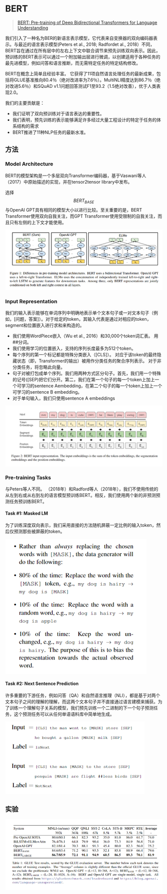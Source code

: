# BERT



> [BERT: Pre-training of Deep Bidirectional Transformers for Language Understanding](https://arxiv.org/abs/1810.04805)

我们引入了一种名为BER的新语言表示模型，它代表来自变换器的双向编码器表示。与最近的语言表示模型\(Peters et al., 2018; Radfordet al., 2018）不同，BERT旨在通过在所有层中的左右上下文中联合调节来预先训练双向表示。因此，预训练的BERT表示可以通过一个附加输出层进行微调，以创建适用于各种任务的最先进模型，例如问答和语言推断，而无需特定任务的特定结构修改。

BERT在概念上简单且经验丰富。 它获得了11项自然语言处理任务的最新成果，包括将GLUE基准推向80.4％（绝对改进率为7.6％）。MultiNLI精度达到86.7％（绝对改进5.6％）和SQuAD v1.1问题回答测试F1至93.2（1.5绝对改善），优于人类表现2.0。

我们的主要贡献是：

* 我们证明了双向预训练对于语言表达的重要性。
* 我们表明，预先训练的表示能够满足许多经过大量工程设计的特定于任务的体系结构的需求
* BERT推进了11种NLP任务的最新水准。

## 方法

### Model Architecture

BERT的模型架构是一个多层双向Transformer编码器，基于Vaswani等人（2017）中原始描述的实现，并在tensor2tensor library中发布。

选择 $$BERT_{BASE }$$ 与OpenAI GPT具有相同的模型大小以进行比较。至关重要的是，BERT Transformer使用双向自我关注，而GPT Transformer使用受限制的自我关注，而且只有左侧的上下文才能使用。

![](../../.gitbook/assets/image%20%28215%29.png)

### Input Representation

我们的输入表示能够在单词序列中明确地表示单个文本句子或一对文本句子（例如，\[问题，答案\]）。对于给定的token，其输入代表是通过对相应的token，segment和位置嵌入进行求和来构造的。

* 我们使用WordPiece嵌入（Wu et al., 2016）和30,000个token词汇表。 用\#\#分词。
* 我们使用学习的位置嵌入，支持的序列长度最多为512个token。
* 每个序列的第一个标记都是特殊分类嵌入（\[CLS\]）。 对应于该token的最终隐藏状态（即，Transformer的输出）被用作分类任务的聚合序列表示。 对于非分类任务，将忽略此向量。
* 句子对被打包成单个序列。我们用两种方式区分句子。首先，我们用一个特殊的记号\(\[SEP\)把它们分开。第二，我们在第一个句子的每一个token上加上一个可学习的sentence Aembedding，在第二个句子的每一个token上加上一个可学习的sentence B embedding。
* 对于单句输入，我们只使用sentence A embeddings

![](../../.gitbook/assets/image%20%28150%29.png)

### Pre-training Tasks

与Peters等人不同。 （2018年）和Radford等人（2018年），我们不使用传统的从左到右或从右到左的语言模型预训练BERT。相反，我们使用两个新的非预测预测任务预训练BERT。 

#### Task \#1: Masked LM

为了训练深度双向表示，我们采用直接的方法随机屏蔽一定比例的输入token，然后仅预测那些被屏蔽的token。

![](../../.gitbook/assets/image%20%28151%29.png)

#### Task \#2: Next Sentence Prediction

许多重要的下游任务，例如问答（QA）和自然语言推理（NLI），都是基于对两个文本句子之间的理解的理解，而这两个文本句子并不直接通过语言建模来捕获。为了训练一个理解句子关系的模型，我们预先训练一个二进制的下一个句子预测任务，这个预测任务可以从任何单语语料库中简单地生成。

![](../../.gitbook/assets/image%20%28163%29.png)

## 实验

![](../../.gitbook/assets/image%20%28137%29.png)

